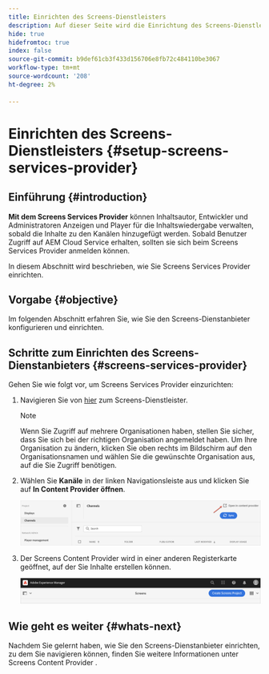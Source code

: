```yaml
---
title: Einrichten des Screens-Dienstleisters
description: Auf dieser Seite wird die Einrichtung des Screens-Dienstleisters beschrieben.
hide: true
hidefromtoc: true
index: false
source-git-commit: b9def61cb3f433d156706e8fb72c484110be3067
workflow-type: tm+mt
source-wordcount: '208'
ht-degree: 2%

---
```



# Einrichten des Screens-Dienstleisters {#setup-screens-services-provider}

## Einführung {#introduction}

**Mit dem Screens Services Provider** können Inhaltsautor, Entwickler und Administratoren Anzeigen und Player für die Inhaltswiedergabe verwalten, sobald die Inhalte zu den Kanälen hinzugefügt werden. Sobald Benutzer Zugriff auf AEM Cloud Service erhalten, sollten sie sich beim Screens Services Provider anmelden können.

In diesem Abschnitt wird beschrieben, wie Sie Screens Services Provider einrichten.


## Vorgabe {#objective}

Im folgenden Abschnitt erfahren Sie, wie Sie den Screens-Dienstanbieter konfigurieren und einrichten.

## Schritte zum Einrichten des Screens-Dienstanbieters {#screens-services-provider}

Gehen Sie wie folgt vor, um Screens Services Provider einzurichten:

1. Navigieren Sie von [hier](https://experience.adobe.com/screens) zum Screens-Dienstleister.

   >[!NOTE]
   >Wenn Sie Zugriff auf mehrere Organisationen haben, stellen Sie sicher, dass Sie sich bei der richtigen Organisation angemeldet haben. Um Ihre Organisation zu ändern, klicken Sie oben rechts im Bildschirm auf den Organisationsnamen und wählen Sie die gewünschte Organisation aus, auf die Sie Zugriff benötigen.

1. Wählen Sie **Kanäle** in der linken Navigationsleiste aus und klicken Sie auf **In Content Provider öffnen**.

   ![image](/help/screens-cloud/assets/configure/configure-screens1.png)

1. Der Screens Content Provider wird in einer anderen Registerkarte geöffnet, auf der Sie Inhalte erstellen können.

   ![image](/help/screens-cloud/assets/configure/configure-screens2.png)

## Wie geht es weiter {#whats-next}

Nachdem Sie gelernt haben, wie Sie den Screens-Dienstanbieter einrichten, zu dem Sie navigieren können, finden Sie weitere Informationen unter Screens Content Provider .

